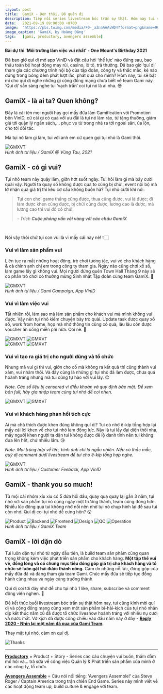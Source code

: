 ```yaml
---
layout: post
title:  GamiX - Đen thôi, Đỏ quên đi
description: Tiếp nối series livestream bóc trần sự thật. Hôm nay tui sẽ bật mí cho quí dị nghe những gì cộng đồng mạng chưa biết về team thao túng niềm vui này. Quí dị sẵn sàng nghe tui ‘vạch trần’ coi tụi nó là ai nha.
date:   2021-09-19 09:00:00 +0700
image:  'https://pbs.twimg.com/media/F0-_aZnaAAAvWD4?format=png&name=900x900'
image_caption: 'GamiX, by Hoàng Đăng'
tags:   [gami, productory, avengers assemble]
---
```


**Bài dự thi 'Môi trường làm việc vui nhất' - One Mount's Birthday 2021**

Đã bao giờ quí dị mở app VinID và đặt câu hỏi ‘thế lực’ nào đứng sau, bao thâu toàn bộ hoạt động may rủi, casino, lô tô, trả thưởng. Đã bao giờ ‘quí dị’ tham gia các chương trình nội bộ của tập đoàn, công ty và thắc mắc, kẻ nào đứng trong bóng đêm phát lượt lắc, phát quà cho mình? Hôm nay, tui sẽ bật mí cho quí dị nghe những gì cộng đồng mạng chưa biết về team Gami này. ‘Quí dị’ sẵn sàng nghe tui ‘vạch trần’ coi tụi nó là ai nha. 😎


## GamiX - là ai ta? Quen không? <a name="part1"></a>

Đây là cái tên mọi người hay gọi mấy đứa làm Gamification với Promotion bên VinID, cứ cái gì có quà với ưu đãi là tụi nó làm ráo, từ tặng thưởng, giảm giá tới quản lý ngân sách,... phục vụ từ trong nhà ra tới ngoài sân, ủa lộn, cho tới đối tác.

Mà tụi nó làm gì làm, tui với anh em cứ quen gọi tụi nhỏ là Gami thôi.

<div class="gallery-box">
  <div class="gallery">
    <img src="https://pbs.twimg.com/media/F0-6AJNaUAAQ8-O?format=jpg&name=medium" loading="lazy" alt="GMXVT">
  </div>
  <em>Hình ảnh tư liệu / GamiX @ Vũng Tàu, 2021</em>
</div>


## GamiX - có gì vui?

Tụi nhỏ team này quậy lắm, giỡn hớt suốt ngày. Tui hỏi làm gì mà bây cười quài vậy. Người ta quay số không được quà to cũng bị chửi, event nội bộ mà lỡ nhận quà giá trị thì kêu cơ cấu không buồn hả? Tụi nhỏ cười khì nói:

> Tụi con chơi game thắng cũng được, thua cũng được, vui là được; đi làm được khen cũng được, bị chửi cũng được, lương cao là được, mà lương cao thì vui đó cô chú!
>
> <cite>- Trích **Cuộc phỏng vấn vội vàng với các cháu GamiX**</cite>
<br>

Nói vậy thôi chứ tụi con vui là vì mấy cái này nè! 👇🏻

### Vui vì làm sản phẩm vui
Liên tục ra mắt những hoạt động, trò chơi tương tác, vui vẻ cho khách hàng & cả chính anh chị em trong công ty tham gia. Ngày nào cũng chơi xổ số, làm game lấy gì không vui. Mọi người đừng quên Town Hall Tháng 9 này sẽ có phần trò chơi có thưởng mừng Sinh nhật Tập đoàn cùng team GamiX. 🤩

<div class="gallery-box">
  <div class="gallery">
    <img src="https://pbs.twimg.com/media/F0-5VKiaMAAsm27?format=png&name=900x900" loading="lazy" alt="GMXVT">
  </div>
  <em>Hình ảnh tư liệu / Gami Campaign, App VinID</em>
</div>

### Vui vì làm việc vui
Tất nhiên rồi, làm sao mà làm sản phẩm cho khách vui mà mình không vui được. Vậy nên tụi nhỏ kiếm chuyện bày trò quài. Update task được quay xổ số, work from home, họp mà nhớ thông tin cũng có quà, lâu lâu còn được voucher ăn uống miễn phí nữa. Coi nè. 🥳

<div class="gallery-box">
  <div class="gallery">
    <img src="https://pbs.twimg.com/media/F0_AvXWaYAA3KMR?format=png&name=900x900" loading="lazy" alt="GMXVT">
    <img src="https://pbs.twimg.com/media/F0-6e7aakAAK0NY?format=png&name=900x900" loading="lazy" alt="GMXVT">
  </div>
</div>
<div class="gallery-box">
  <div class="gallery">
    <img src="https://pbs.twimg.com/media/F0-5zIGagAcVuog?format=png&name=900x900" loading="lazy" alt="GMXVT">
    <img src="https://pbs.twimg.com/media/F0-572raAAI1SFz?format=png&name=900x900" loading="lazy" alt="GMXVT">
  </div>
</div>

### Vui vì tạo ra giá trị cho người dùng và tổ chức
Nhưng mà vui gì thì vui, giỡn cho cố mà không ra kết quả thì cũng thành vui xàm, vui nhảm thôi. Và đây cũng là những gì tụi nhỏ đã làm được, chưa quá hoành tráng nhưng mà tui cũng tự hào với vui lây. 😌

*Note. Các số liệu bị censored vì điều khoản và quy định bảo mật. Để xem bản full, hãy gia nhập team cùng tụi nhỏ để coi nhen.*

<div class="gallery-box">
  <div class="gallery">
    <img src="https://pbs.twimg.com/media/F0-656NaQAAwZIC?format=png&name=900x900" loading="lazy" alt="GMXVT">
    <img src="https://pbs.twimg.com/media/F0-7TBAaYAASml8?format=png&name=900x900" loading="lazy" alt="GMXVT">
  </div>
</div>

### Vui vì khách hàng phản hồi tích cực
Ai mà chả thích được khen đúng không quí dị? Tui có nhờ ê-kíp tổng hợp lại mấy cái lời khen về cho tụi nhỏ làm động lực. Này là tui lấy đại diện thôi nha, mấy người khen người ta dặn tui không được để lộ danh tính nên tui không đưa lên hết, chứ nhiều lắm. 😘

*Note. Mọi trùng hợp về tên, hình ảnh chỉ là ngẫu nhiên. Nếu có thắc mắc, quý dị comment dưới livestream để tui cho ê-kíp tổng hợp nghe.*

<div class="gallery-box">
  <div class="gallery">
    <img src="https://pbs.twimg.com/media/F0-70c9akAAV0tk?format=png&name=900x900" loading="lazy" alt="GMXVT">
  </div>
  <em>Hình ảnh tư liệu / Customer Feeback, App VinID</em>
</div>

## GamiX - thank you so much!
Từ mội cái nhóm xíu xiu có 5 đứa hồi đầu, quay qua quay lại gần 3 năm, tụi nhỏ với sản phẩm tụi nó cũng ngày một trưởng thành, team cũng đông hơn. Nhiều lúc đông quá tui không nhớ nổi nên nhờ tụi nó chụp hình lại để sau tui còn nhớ. Quí dị coi tụi nhỏ dễ cưng hôn? 😗

<div class="gallery-box">
  <div class="gallery">
    <img src="https://pbs.twimg.com/media/F0-8V4raEAMtiVE?format=jpg&name=large" loading="lazy" alt="Product">
    <img src="https://pbs.twimg.com/media/F0-8dKWaEAAIwWy?format=jpg&name=large" loading="lazy" alt="Backend">
    <img src="https://pbs.twimg.com/media/F0-8rKiaIAU9o1t?format=jpg&name=large" loading="lazy" alt="Frontend">
    <img src="https://pbs.twimg.com/media/F0-8jJMaYAIiqf5?format=jpg&name=large" loading="lazy" alt="Design">
    <img src="https://pbs.twimg.com/media/F0-8w8rakAARdRD?format=jpg&name=large" loading="lazy" alt="QC">
    <img src="https://pbs.twimg.com/media/F0-82AdaYAEvTfO?format=jpg&name=large" loading="lazy" alt="Operation">
  </div>
  <em>Hình ảnh tư liệu / GamiX Team</em>
</div>

## GamiX - lời dặn dò
Tui luôn dặn tụi nhỏ từ ngày đầu tiên, là build team sản phẩm cũng quan trọng không kém việc phát triển sản phẩm cho khách hàng. **Một tập thể vui vẻ, đồng lòng và có chung mục tiêu đóng góp giá trị cho khách hàng và tổ chức sẽ luôn gặt hái được thành công.** Cảm ơn những nỗ lực, đóng góp của mấy đứa đã và đang tham gia team Gami. Chúc mấy đứa sẽ tiếp tục đồng hành cùng nhau và ngày càng trưởng thành.

Quí dị coi tới đây nhớ để cho tụi nhỏ 1 like, share, subscribe và comment động viên nghen. 🧡

Để kết thúc buổi livestream bóc trần sự thật hôm nay, tui cũng kính mời quí dị và cộng đồng mạng cùng xem một sản phẩm bi-hài-kịch của tụi nhỏ nhân dịp kết thúc năm cũ đã được tổ chức liveshow hoành tráng với nhiều nụ cười và nước mắt. Vở kịch đã được công chiếu vào đầu năm nay ở đây - **[Reply 2020 - Nhìn lại một năm đã qua của Gami Team](/blog/gami-reply-20)**.

Thay mặt tụi nhỏ, cảm ơn quí dị. 

![Thanks](https://pbs.twimg.com/media/F0-7_FtaUAABX9W?format=jpg&name=medium)

___

**[Productory](/tags/?tag=productory)** = Product + Story - Series các câu chuyện vui buồn, thấm đẫm mồ hôi và... trà sữa về công việc Quản lý & Phát triển sản phẩm của mình ở các công ty, tổ chức.

**[Avengers Assemble](/tags/?tag=avengers+assemble)** = Câu nói nổi tiếng: 'Avengers Assemble!' của Steve Roger / Captain America trong trận chiến End Game. Series này mình viết về các hoạt động team up, build culture & engage với team.
